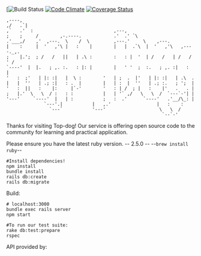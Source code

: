 [![Build Status](https://codeship.com/projects/<4e950cd0-084b-0136-da1b-46f3ea952830>/status?branch=master)
[![Code Climate](https://codeclimate.com/github/<nickwgiannini>/<top-dog>/badges/gpa.svg)](https://codeclimate.com/github/<nickwgiannini>/<top-dog>)
[![Coverage Status](https://coveralls.io/repos/github/<YOUR_GITHUB_USERNAME>/<top-dog>/badge.svg?branch=master)](https://coveralls.io/github/<YOUR_GITHUB_USERNAME>/<top-dog>?branch=master)

```
,----,                                                             
,/   .`|                                                             
,`   .'  :                              ,---,                          
;    ;     /        ,-.----.            .'  .' `\                        
.'___,/    ,'  ,---.  \    /  \         ,---.'     \    ,---.              
|    :     |  '   ,'\ |   :    |        |   |  .`\  |  '   ,'\   ,----._,.
;    |.';  ; /   /   ||   | .\ :        :   : |  '  | /   /   | /   /  ' /
`----'  |  |.   ; ,. :.   : |: |        |   ' '  ;  :.   ; ,. :|   :     |
'   :  ;'   | |: :|   |  \ :        '   | ;  .  |'   | |: :|   | .\  .
|   |  ''   | .; :|   : .  |        |   | :  |  ''   | .; :.   ; ';  |
'   :  ||   :    |:     |`-'        '   : | /  ; |   :    |'   .   . |
;   |.'  \   \  / :   : :           |   | '` ,/   \   \  /  `---`-'| |
'---'     `----'  |   | :           ;   :  .'      `----'   .'__/\_: |
              `---'.|           |   ,.'                 |   :    :
                `---`           '---'                    \   \  /  
                                                          `--`-'
```
Thanks for visiting Top-dog! Our service is offering open source code to the community for learning and practical application.

Please ensure you have the latest ruby version.
 --        2.5.0      --
 --`brew install ruby`--
```
#Install dependencies!
npm install
bundle install
rails db:create
rails db:migrate
```
Build:
```
# localhost:3000
bundle exec rails server
npm start
```
```
#To run our test suite:
rake db:test:prepare
rspec
```

API provided by:
